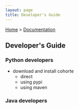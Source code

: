 ```yaml
---
layout: page
title: Developer's Guide
---
```


[Home](../) > [Documentation](./)

## Developer's Guide

### Python developers

 * download and install cohorte
   * direct
   * using pypi
   * using maven 

### Java developers
